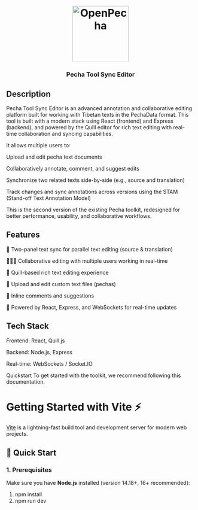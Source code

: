 <h1 align="center"> <br> <a href="https://openpecha.org"><img src="https://avatars.githubusercontent.com/u/82142807?s=400&u=19e108a15566f3a1449bafb03b8dd706a72aebcd&v=4" alt="OpenPecha" width="150"></a> <br> </h1> <h3 align="center">Pecha Tool Sync Editor</h3>

## Description
Pecha Tool Sync Editor is an advanced annotation and collaborative editing platform built for working with Tibetan texts in the PechaData format. This tool is built with a modern stack using React (frontend) and Express (backend), and powered by the Quill editor for rich text editing with real-time collaboration and syncing capabilities.

It allows multiple users to:

Upload and edit pecha text documents

Collaboratively annotate, comment, and suggest edits

Synchronize two related texts side-by-side (e.g., source and translation)

Track changes and sync annotations across versions using the STAM (Stand-off Text Annotation Model)

This is the second version of the existing Pecha toolkit, redesigned for better performance, usability, and collaborative workflows.

## Features
🔄 Two-panel text sync for parallel text editing (source & translation)

🧑‍🤝‍🧑 Collaborative editing with multiple users working in real-time

📝 Quill-based rich text editing experience

📄 Upload and edit custom text files (pechas)

💬 Inline comments and suggestions

🚀 Powered by React, Express, and WebSockets for real-time updates

## Tech Stack
Frontend: React, Quill.js

Backend: Node.js, Express

Real-time: WebSockets / Socket.IO

Quickstart
To get started with the toolkit, we recommend following this documentation.

# Getting Started with Vite ⚡

[Vite](https://vitejs.dev/) is a lightning-fast build tool and development server for modern web projects.

## 🚀 Quick Start

### 1. Prerequisites

Make sure you have **Node.js** installed (version 14.18+, 16+ recommended):


1. npm install
2. npm run dev

